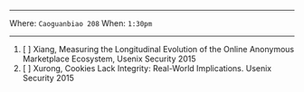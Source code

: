 ***

Where: `Caoguanbiao 208` When: `1:30pm`

***


1. [ ] Xiang, Measuring the Longitudinal Evolution of the Online Anonymous Marketplace Ecosystem, Usenix Security 2015 
2. [ ] Xurong, Cookies Lack Integrity: Real-World Implications. Usenix Security 2015 